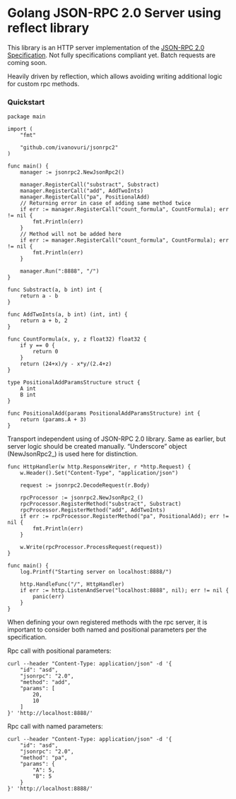 # Golang JSON-RPC 2.0 Server using reflect library

This library is an HTTP server implementation of the [JSON-RPC 2.0 Specification](http://www.jsonrpc.org/specification). Not fully specifications compliant yet. Batch requests are coming soon.

Heavily driven by reflection, which allows avoiding writing additional logic for custom rpc methods.


### Quickstart

```golang
package main

import (
	"fmt"

	"github.com/ivanovuri/jsonrpc2"
)

func main() {
	manager := jsonrpc2.NewJsonRpc2()

	manager.RegisterCall("substract", Substract)
	manager.RegisterCall("add", AddTwoInts)
	manager.RegisterCall("pa", PositionalAdd)
	// Returning error in case of adding same method twice
	if err := manager.RegisterCall("count_formula", CountFormula); err != nil {
		fmt.Println(err)
	}
	// Method will not be added here
	if err := manager.RegisterCall("count_formula", CountFormula); err != nil {
		fmt.Println(err)
	}

	manager.Run(":8888", "/")
}

func Substract(a, b int) int {
	return a - b
}

func AddTwoInts(a, b int) (int, int) {
	return a + b, 2
}

func CountFormula(x, y, z float32) float32 {
	if y == 0 {
		return 0
	}
	return (24+x)/y - x*y/(2.4+z)
}

type PositionalAddParamsStructure struct {
	A int
	B int
}

func PositionalAdd(params PositionalAddParamsStructure) int {
	return (params.A + 3)
}
```

Transport independent using of JSON-RPC 2.0 library.
Same as earlier, but server logic should be created manually. “Underscore” object (NewJsonRpc2_) is used here for distinction.

```golang
func HttpHandler(w http.ResponseWriter, r *http.Request) {
	w.Header().Set("Content-Type", "application/json")

	request := jsonrpc2.DecodeRequest(r.Body)

	rpcProcessor := jsonrpc2.NewJsonRpc2_()
	rpcProcessor.RegisterMethod("substract", Substract)
	rpcProcessor.RegisterMethod("add", AddTwoInts)
	if err := rpcProcessor.RegisterMethod("pa", PositionalAdd); err != nil {
		fmt.Println(err)
	}

	w.Write(rpcProcessor.ProcessRequest(request))
}

func main() {
	log.Printf("Starting server on localhost:8888/")

	http.HandleFunc("/", HttpHandler)
	if err := http.ListenAndServe("localhost:8888", nil); err != nil {
		panic(err)
	}
}
```

When defining your own registered methods with the rpc server, it is important to consider both named and positional parameters per the specification.

Rpc call with positional parameters:
```
curl --header "Content-Type: application/json" -d '{
    "id": "asd",
    "jsonrpc": "2.0",
    "method": "add",
    "params": [
        20,
        10
    ]
}' 'http://localhost:8888/'
```

Rpc call with named parameters:
```
curl --header "Content-Type: application/json" -d '{
    "id": "asd",
    "jsonrpc": "2.0",
    "method": "pa",
    "params": {
        "A": 5,
        "B": 5
    }
}' 'http://localhost:8888/'
```